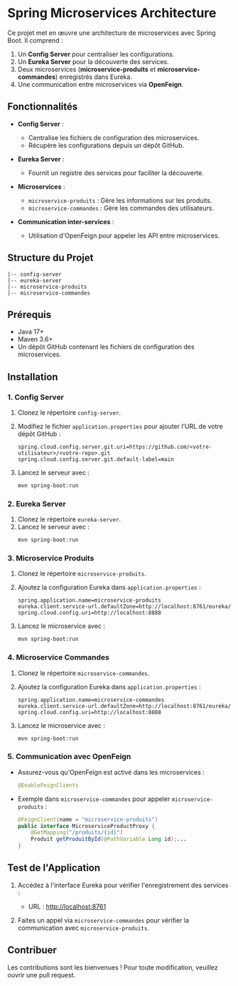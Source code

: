 # Spring Microservices Architecture

Ce projet met en œuvre une architecture de microservices avec Spring Boot. Il comprend :

1. Un **Config Server** pour centraliser les configurations.
2. Un **Eureka Server** pour la découverte des services.
3. Deux microservices (**microservice-produits** et **microservice-commandes**) enregistrés dans Eureka.
4. Une communication entre microservices via **OpenFeign**.

## Fonctionnalités

- **Config Server** :
  - Centralise les fichiers de configuration des microservices.
  - Récupère les configurations depuis un dépôt GitHub.

- **Eureka Server** :
  - Fournit un registre des services pour faciliter la découverte.
  
- **Microservices** :
  - `microservice-produits` : Gère les informations sur les produits.
  - `microservice-commandes` : Gère les commandes des utilisateurs.
  
- **Communication inter-services** :
  - Utilisation d'OpenFeign pour appeler les API entre microservices.

## Structure du Projet

```
|-- config-server
|-- eureka-server
|-- microservice-produits
|-- microservice-commandes
```

## Prérequis

- Java 17+
- Maven 3.6+
- Un dépôt GitHub contenant les fichiers de configuration des microservices.

## Installation

### 1. Config Server

1. Clonez le répertoire `config-server`.
2. Modifiez le fichier `application.properties` pour ajouter l'URL de votre dépôt GitHub :

   ```properties
   spring.cloud.config.server.git.uri=https://github.com/<votre-utilisateur>/<votre-repo>.git
   spring.cloud.config.server.git.default-label=main
   ```
3. Lancez le serveur avec :
   ```bash
   mvn spring-boot:run
   ```

### 2. Eureka Server

1. Clonez le répertoire `eureka-server`.
2. Lancez le serveur avec :
   ```bash
   mvn spring-boot:run
   ```

### 3. Microservice Produits

1. Clonez le répertoire `microservice-produits`.
2. Ajoutez la configuration Eureka dans `application.properties` :

   ```properties
   spring.application.name=microservice-produits
   eureka.client.service-url.defaultZone=http://localhost:8761/eureka/
   spring.cloud.config.uri=http://localhost:8888
   ```
3. Lancez le microservice avec :
   ```bash
   mvn spring-boot:run
   ```

### 4. Microservice Commandes

1. Clonez le répertoire `microservice-commandes`.
2. Ajoutez la configuration Eureka dans `application.properties` :

   ```properties
   spring.application.name=microservice-commandes
   eureka.client.service-url.defaultZone=http://localhost:8761/eureka/
   spring.cloud.config.uri=http://localhost:8888
   ```
3. Lancez le microservice avec :
   ```bash
   mvn spring-boot:run
   ```

### 5. Communication avec OpenFeign

- Assurez-vous qu'OpenFeign est activé dans les microservices :

   ```java
   @EnableFeignClients
   ```

- Exemple dans `microservice-commandes` pour appeler `microservice-produits` :

   ```java
   @FeignClient(name = "microservice-produits")
   public interface MicroserviceProductProxy {
       @GetMapping("/produits/{id}")
       Produit getProduitById(@PathVariable Long id);...
   }
   ```

## Test de l'Application

1. Accédez à l'interface Eureka pour vérifier l'enregistrement des services :
   - URL : [http://localhost:8761](http://localhost:8761)

2. Faites un appel via `microservice-commandes` pour vérifier la communication avec `microservice-produits`.

## Contribuer

Les contributions sont les bienvenues ! Pour toute modification, veuillez ouvrir une pull request.



